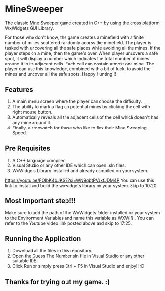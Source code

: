 # MineSweeper
The classic Mine Sweeper game created in C++ by using the cross platform WxWidgets GUI Library.

For those who don't know, the game creates a minefield with a finite number of mines scattered randomly acorss the minefield. The player is tasked with uncovering all the safe places while avoiding all the mines. If the player steps on a mine, then the game's over. When player uncovers a safe spot, it will display a number which indicates the total number of mines around it in its adjacent cells. Each cell can contain atmost one mine. The player can use this knowledge, combined with a bit of luck, to avoid the mines and uncover all the safe spots. Happy Hunting !!

## Features
1. A main menu screen where the player can choose the difficulty.
2. The ability to mark a flag on potential mines by clicking the cell with right mouse button.
3. Automatically reveals all the adjacent cells of the cell which doesn't has any mine around it.
4. Finally, a stopwatch for those who like to flex their Mine Sweeping Speed.

## Pre Requisites
1. A C++ language compiler.
2. Visual Studio or any other IDE which can open .sln files.
3. WxWidgets Library installed and already compiled on your system.

https://youtu.be/FOIbK4bJKS8?si=WN9qbtPVJxfJDM4P
You can use this link to install and build the wxwidgets library on your system. Skip to 10:20.

## Most Important step!!!
Make sure to add the path of the WxWidgets folder installed on your system to the Environment Variables and name this variable as WXWIN  .
You can refer to the Youtube video link posted above and skip to 17:25.


## Running the Application
1. Download all the files in this repository.
2. Open the Guess The Number.sln file in Visual Studio or any other suitable IDE.  
3. Click Run or simply press Ctrl + F5 in Visual Studio and enjoy!! :D


## Thanks for trying out my game. :)